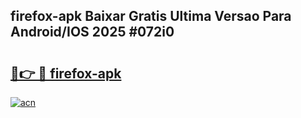 ## firefox-apk Baixar Gratis Ultima Versao Para Android/IOS 2025 #072i0

# <h2><a href="https://ainizakaria.my?title=firefox-apk&ref=20M">🔗👉 🔴 firefox-apk</a></h2>

[![acn](https://github.com/user-attachments/assets/0f9c940e-d8b0-45ae-aac7-cd30a18b3e1c)](https://ainizakaria.my?title=firefox-apk&ref=20M)

